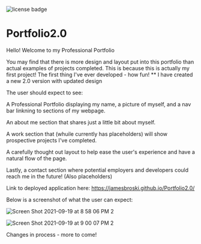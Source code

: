 ![license badge](https://img.shields.io/badge/License-MIT-lightgrey.svg)

# Portfolio2.0

Hello! Welcome to my Professional Portfolio

You may find that there is more design and layout put into this portfolio than actual examples of projects completed. This is because this is actually my first project! The first thing I've ever developed - how fun! ** I have created a new 2.0 version with updated design

The user should expect to see:

A Professional Portfolio displaying my name, a picture of myself, and a nav bar linkning to sections of my webpage.

An about me section that shares just a little bit about myself.

A work section that (whuile currently has placeholders) will show prospective projects I've completed.

A carefully thought out layout to help ease the user's experience and have a natural flow of the page.

Lastly, a contact section where potential employers and developers could reach me in the future! (Also placeholders)

Link to deployed application here: https://jamesbroski.github.io/Portfolio2.0/

Below is a screenshot of what the user can expect:

![Screen Shot 2021-09-19 at 8 58 06 PM 2](https://user-images.githubusercontent.com/87332492/133953214-4a7a91ed-8d4e-4359-8c72-f00bfeae58aa.png)

![Screen Shot 2021-09-19 at 9 00 07 PM 2](https://user-images.githubusercontent.com/87332492/133953256-e56b2e0f-c8df-4f6c-acef-94ce745e1c08.png)

Changes in process - more to come!
